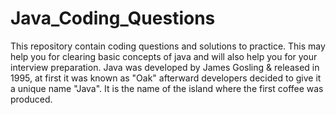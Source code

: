 # Java_Coding_Questions
This repository contain coding questions and solutions to practice. This may help you for clearing basic concepts of java and will also help you for your interview preparation.
Java was developed by James Gosling & released in 1995, at first it was known as "Oak" afterward developers decided to give it a unique name "Java". It is the name of the island where the first coffee was produced.
